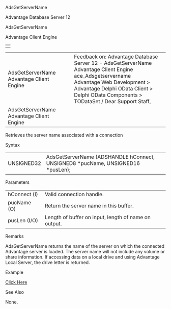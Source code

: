 AdsGetServerName




Advantage Database Server 12  

AdsGetServerName

Advantage Client Engine

|  |
| --- |
|  |

|  |  |  |  |  |
| --- | --- | --- | --- | --- |
| AdsGetServerName  Advantage Client Engine |  |  | Feedback on: Advantage Database Server 12 - AdsGetServerName Advantage Client Engine ace\_Adsgetservername Advantage Web Development > Advantage Delphi OData Client > Delphi OData Components > TODataSet / Dear Support Staff, |  |
| AdsGetServerName  Advantage Client Engine |  |  |  |  |

Retrieves the server name associated with a connection

Syntax

|  |  |
| --- | --- |
| UNSIGNED32 | AdsGetServerName (ADSHANDLE hConnect,  UNSIGNED8 \*pucName,  UNSIGNED16 \*pusLen); |

Parameters

|  |  |
| --- | --- |
| hConnect (I) | Valid connection handle. |
| pucName (O) | Return the server name in this buffer. |
| pusLen (I/O) | Length of buffer on input, length of name on output. |

Remarks

AdsGetServerName returns the name of the server on which the connected Advantage server is loaded. The server name will not include any volume or share information. If accessing data on a local drive and using Advantage Local Server, the drive letter is returned.

Example

[Click Here](ace_examples.htm#adsgetservernameexample)

See Also

None.